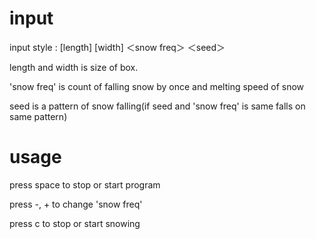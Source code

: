 # input

input style : [length] [width] ＜snow freq＞ ＜seed＞

length and width is size of box.
  
'snow freq' is count of falling snow by once and melting speed of snow
  
seed is a pattern of snow falling(if seed and 'snow freq' is same falls on same pattern)

# usage
press space to stop or start program
  
press -, + to change 'snow freq'
  
press c to stop or start snowing
